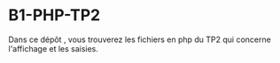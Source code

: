 # B1-PHP-TP2
Dans ce dépôt , vous trouverez les fichiers en php du TP2 qui concerne l'affichage et les saisies.

